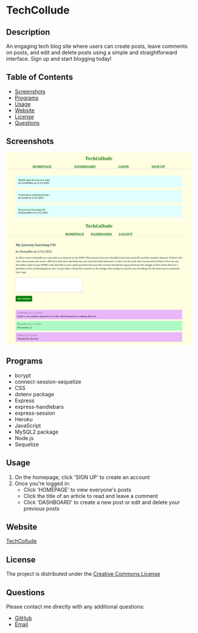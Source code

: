 # TechCollude

## Description
An engaging tech blog site where users can create posts, leave comments on posts, and edit and delete posts using a simple and straightforward interface. Sign up and start blogging today!

## **Table of Contents**
* [Screenshots](#screenshots)
* [Programs](#programs)
* [Usage](#usage)
* [Website](#website)
* [License](#license)
* [Questions](#questions)

## **Screenshots**
![TechCollude sample screenshot](./assets/tech-collude-homepage.jpg)
![TechCollude sample screenshot](./assets/tech-collude-post-view.jpg)

## **Programs**
* bcrypt
* connect-session-sequelize
* CSS
* dotenv package
* Express
* express-handlebars
* express-session
* Heroku
* JavaScript
* MySQL2 package
* Node.js
* Sequelize

## **Usage**
1. On the homepage, click 'SIGN UP' to create an account
2. Once you're logged in:
    * Click 'HOMEPAGE' to view everyone's posts
    * Click the title of an article to read and leave a comment
    * Click 'DASHBOARD' to create a new post or edit and delete your previous posts

## **Website**
[TechCollude](https://shrouded-bayou-81487.herokuapp.com/)

## **License**
The project is distributed under the [Creative Commons License](https://creativecommons.org/publicdomain/zero/1.0/)

## **Questions**
Please contact me directly with any additional questions:
* [GitHub](https://github.com/ChristopherLawn)
* [Email](mailto:christopher.d.lawn@gmail.com)